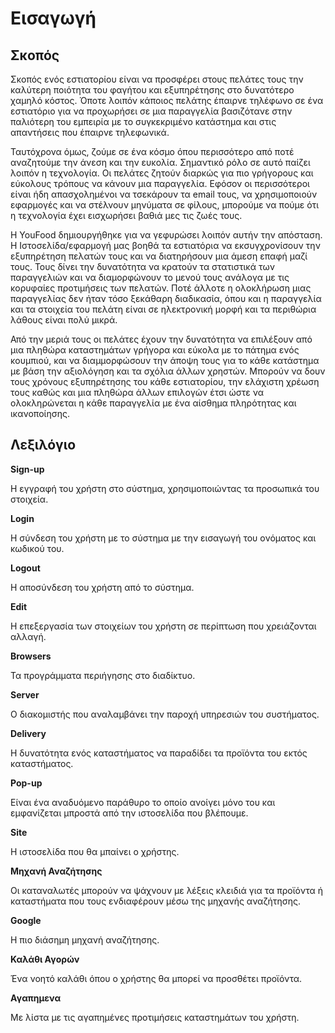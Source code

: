 # Εισαγωγή

## Σκοπός

Σκοπός ενός εστιατορίου είναι να προσφέρει στους πελάτες τους την καλύτερη ποιότητα του φαγήτου και εξυπηρέτησης στο δυνατότερο χαμηλό κόστος. Όποτε λοιπόν κάποιος πελάτης έπαιρνε τηλέφωνο σε ένα εστιατόριο για να προχωρήσει σε μια παραγγελία βασιζότανε στην παλιότερη του εμπειρία με το συγκεκριμένο κατάστημα και στις απαντήσεις που έπαιρνε τηλεφωνικά. 

Ταυτόχρονα όμως, ζούμε σε ένα κόσμο όπου περισσότερο από ποτέ αναζητούμε την άνεση και την ευκολία. Σημαντικό ρόλο σε αυτό παίζει λοιπόν η τεχνολογία. Οι πελάτες ζητούν διαρκώς για πιο γρήγορους και εύκολους τρόπους να κάνουν μια παραγγελία. Εφόσον οι περισσότεροι είναι ήδη απασχολημένοι να τσεκάρουν τα email τους, να χρησιμοποιούν εφαρμογές και να στέλνουν μηνύματα σε φίλους, μπορούμε να πούμε ότι η τεχνολογία έχει εισχωρήσει βαθιά μες τις ζωές τους. 

Η YouFood δημιουργήθηκε για να γεφυρώσει λοιπόν αυτήν την απόσταση. Η Ιστοσελίδα/εφαρμογή μας βοηθά τα εστιατόρια να εκσυγχρονίσουν την εξυπηρέτηση πελατών τους και να διατηρήσουν μια άμεση επαφή μαζί τους. Τους δίνει την δυνατότητα να κρατούν τα στατιστικά των παραγγελιών και να διαμορφώνουν το μενού τους ανάλογα με τις κορυφαίες προτιμήσεις των πελατών. Ποτέ άλλοτε η ολοκλήρωση μιας παραγγελίας δεν ήταν τόσο ξεκάθαρη διαδικασία, όπου και η παραγγελία και τα στοιχεία του πελάτη είναι σε ηλεκτρονική μορφή και τα περιθώρια λάθους είναι πολύ μικρά. 

Από την μεριά τους οι πελάτες έχουν την δυνατότητα να επιλέξουν από μια πληθώρα καταστημάτων γρήγορα και εύκολα με το πάτημα ενός κουμπιού, και να διαμμορφώσουν την άποψη τους για το κάθε κατάστημα με βάση την αξιολόγηση και τα σχόλια άλλων χρηστών. Μπορούν να δουν τους χρόνους εξυπηρέτησης του κάθε εστιατορίου, την ελάχιστη χρέωση τους καθώς και μια πληθώρα άλλων επιλογών έτσι ώστε να ολοκληρώνεται η κάθε παραγγελία με ένα αίσθημα πληρότητας και ικανοποίησης.


## Λεξιλόγιο

**Sign-up**

Η εγγραφή του χρήστη στο σύστημα, χρησιμοποιώντας τα προσωπικά του στοιχεία.

**Login**

Η σύνδεση του χρήστη με το σύστημα με την εισαγωγή του ονόματος και κωδικού του.

**Logout**

Η αποσύνδεση του χρήστη από το σύστημα.

**Edit**

Η επεξεργασία των στοιχείων του χρήστη σε περίπτωση που χρειάζονται αλλαγή.

**Browsers**

Τα προγράμματα περιήγησης στο διαδίκτυο. 

**Server**

Ο διακομιστής που αναλαμβάνει την παροχή υπηρεσιών του συστήματος. 

**Delivery**

Η δυνατότητα ενός καταστήματος να παραδίδει τα προϊόντα του εκτός καταστήματος.

**Pop-up**

Είναι ένα αναδυόμενο παράθυρο το οποίο ανοίγει μόνο του και εμφανίζεται μπροστά από την ιστοσελίδα που βλέπουμε.

**Site**

Η ιστοσελίδα που θα μπαίνει ο χρήστης.

**Μηχανή Αναζήτησης**

Οι καταναλωτές μπορούν να ψάχνουν με λέξεις κλειδιά για τα προϊόντα ή καταστήματα που τους ενδιαφέρουν μέσω της μηχανής αναζήτησης.

**Google**

Η πιο διάσημη μηχανή αναζήτησης.

**Καλάθι Αγορών**

Ένα νοητό καλάθι όπου ο χρήστης θα μπορεί να προσθέτει προϊόντα.

**Αγαπημενα**

Με λίστα με τις αγαπημένες προτιμήσεις καταστημάτων του χρήστη.

